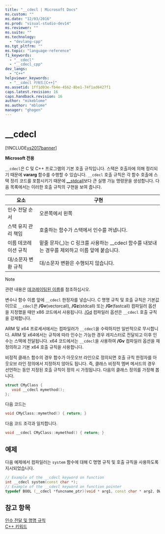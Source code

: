 ```yaml
---
title: "__cdecl | Microsoft Docs"
ms.custom: ""
ms.date: "12/03/2016"
ms.prod: "visual-studio-dev14"
ms.reviewer: ""
ms.suite: ""
ms.technology: 
  - "devlang-cpp"
ms.tgt_pltfrm: ""
ms.topic: "language-reference"
f1_keywords: 
  - "__cdecl"
  - "__cdecl_cpp"
dev_langs: 
  - "C++"
helpviewer_keywords: 
  - "__cdecl 키워드[C++]"
ms.assetid: 1ff1d03e-fb4e-4562-8be1-74f1ad6427f1
caps.latest.revision: 16
caps.handback.revision: 16
author: "mikeblome"
ms.author: "mblome"
manager: "ghogen"
---
```

# __cdecl
[!INCLUDE[vs2017banner](../assembler/inline/includes/vs2017banner.md)]

**Microsoft 전용**  
  
 `__cdecl`은 C 및 C\+\+ 프로그램의 기본 호출 규칙입니다.  스택은 호출자에 의해 정리되기 때문에 **vararg** 함수를 수행할 수 있습니다.  `__cdecl` 호출 규칙은 각 함수 호출에 스택 정리 코드를 포함시키기 때문에 [\_\_stdcall](../cpp/stdcall.md)보다 큰 실행 가능 명령문을 생성합니다.  다음 목록에서는 이러한 호출 규칙의 구현을 보여 줍니다.  
  
|요소|구현|  
|--------|--------|  
|인수 전달 순서|오른쪽에서 왼쪽|  
|스택 유지 관리 책임|호출하는 함수가 스택에서 인수를 꺼냅니다.|  
|이름 데코레이션 규칙|밑줄 문자\(\_\)는 C 링크를 사용하는 \_\_cdecl 함수를 내보내는 경우를 제외하고 이름 앞에 붙습니다.|  
|대\/소문자 변환 규칙|대\/소문자 변환은 수행되지 않습니다.|  
  
> [!NOTE]
>  관련 내용은 [데코레이팅된 이름](../build/reference/decorated-names.md)를 참조하십시오.  
  
 변수나 함수 이름 앞에 `__cdecl` 한정자를 넣습니다.  C 명명 규칙 및 호출 규칙은 기본값이므로 `__cdecl`은 **\/Gv**\(vectorcall\), **\/Gz**\(stdcall\) 또는 **\/Gr**\(fastcall\) 컴파일러 옵션을 지정했을 때만 x86 코드에서 사용됩니다.  [\/Gd](../build/reference/gd-gr-gv-gz-calling-convention.md) 컴파일러 옵션은 `__cdecl` 호출 규칙을 강제합니다.  
  
 ARM 및 x64 프로세서에서는 컴파일러가 `__cdecl`을 수락하지만 일반적으로 무시합니다.  ARM 및 x64에서는 규칙에 따라 인수는 가능한 경우 레지스터로 전달되고 이후 인수는 스택에 전달됩니다.  x64 코드에서는 `__cdecl`을 사용하여 **\/Gv** 컴파일러 옵션을 재정의하고 기본 x64 호출 규칙을 사용합니다.  
  
 비정적 클래스 함수의 경우 함수가 아웃오브 라인으로 정의되면 호출 규칙 한정자를 아웃오브 라인 정의에서 지정하지 않아도 됩니다.  즉, 클래스 비정적 멤버 메서드의 경우 선언하는 동안 지정된 호출 규칙이 정의 시 가정됩니다.  다음의 클래스 정의를 가정해 봅니다.  
  
```cpp  
struct CMyClass {  
   void __cdecl mymethod();  
};  
```  
  
 다음 코드는  
  
```cpp  
void CMyClass::mymethod() { return; }  
```  
  
 다음 코드 조각과 일치합니다.  
  
```cpp  
void __cdecl CMyClass::mymethod() { return; }  
```  
  
## 예제  
 다음 예제에서 컴파일러는 `system` 함수에 대해 C 명명 규칙 및 호출 규칙을 사용하도록 지시되었습니다.  
  
```cpp  
// Example of the __cdecl keyword on function  
int __cdecl system(const char *);  
// Example of the __cdecl keyword on function pointer  
typedef BOOL (__cdecl *funcname_ptr)(void * arg1, const char * arg2, DWORD flags, ...);  
```  
  
## 참고 항목  
 [인수 전달 및 명명 규칙](../cpp/argument-passing-and-naming-conventions.md)   
 [C\+\+ 키워드](../cpp/keywords-cpp.md)